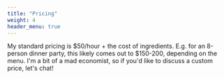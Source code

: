 ```yaml
---
title: "Pricing"
weight: 4
header_menu: true
---
```


My standard pricing is $50/hour + the cost of ingredients. E.g. for an 8-person dinner party, this likely comes out to $150-200, depending on the menu. I'm a bit of a mad economist, so if you'd like to discuss a custom price, let's chat!